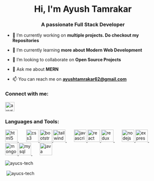 <h1 align="center">Hi, I'm Ayush Tamrakar</h1>
<h3 align="center">A passionate Full Stack Developer</h3>

- 🔭 I’m currently working on **multiple projects. Do checkout my Repositories**

- 🌱 I’m currently learning **more about Modern Web Development**

- 👯 I’m looking to collaborate on **Open Source Projects**

- 💬 Ask me about **MERN**

- 📫 You can reach me on **ayushtamrakar62@gmail.com**

<h3 align="left">Connect with me:</h3>
<p align="left">
<a href="https://linkedin.com/in/ayush-tamrakar-328269278/" target="blank"><img align="center" src="https://cdn-icons-png.flaticon.com/512/174/174857.png" alt="ayush-tamrakar-328269278/" height="30"   /></a>
</p>

<h3 align="left">Languages and Tools:</h3>
<p align="left"> 

<a href="https://www.w3.org/html/" target="_blank" rel="noreferrer"> <img src="https://cdn-icons-png.flaticon.com/512/5968/5968267.png" alt="html5"   height="40"/> </a> &nbsp; &nbsp; &nbsp;
<a href="https://www.w3schools.com/css/" target="_blank" rel="noreferrer"> <img src="https://cdn4.iconfinder.com/data/icons/flat-brand-logo-2/512/css3-512.png" alt="css3"   height="40"/> </a> <a href="https://getbootstrap.com" target="_blank" rel="noreferrer"> <img src="https://camo.githubusercontent.com/2512b49c89512f2ff3718f7257f48ed5c46a4e331abbd890b6c5e8c0e458434f/68747470733a2f2f676574626f6f7473747261702e636f6d2f646f63732f352e322f6173736574732f6272616e642f626f6f7473747261702d6c6f676f2d736861646f772e706e67" alt="bootstrap"   height="40"/> </a> 
<a href="https://tailwindcss.com/" target="_blank" rel="noreferrer"> <img src="https://asset.brandfetch.io/idKJ12s-EY/idI9erPtdw.jpeg" alt="tailwind"   height="40"/> </a> &nbsp; &nbsp; &nbsp;
<a href="https://developer.mozilla.org/en-US/docs/Web/JavaScript" target="_blank" rel="noreferrer"> <img src="https://cdn-icons-png.flaticon.com/512/5968/5968292.png" alt="javascript"   height="40"/> </a> 
<a href="https://reactjs.org/" target="_blank" rel="noreferrer"> <img src="https://upload.wikimedia.org/wikipedia/commons/thumb/a/a7/React-icon.svg/2300px-React-icon.svg.png" alt="react"   height="40"/> </a>
<a href="https://redux.js.org" target="_blank" rel="noreferrer"> <img src="https://redux.js.org/img/redux-logo-landscape.png" alt="redux"   height="40"/> </a> &nbsp; &nbsp; &nbsp;
<a href="https://nodejs.org" target="_blank" rel="noreferrer"> <img src="https://cdn-icons-png.flaticon.com/512/919/919825.png" alt="nodejs"   height="40"/> </a>
<a href="https://expressjs.com" target="_blank" rel="noreferrer"> <img src="https://www.tgcindia.com/wp-content/uploads/2023/01/express-logo-1.png" alt="express"  height="40"/> </a> &nbsp; &nbsp; &nbsp;
<a href="https://www.mongodb.com/" target="_blank" rel="noreferrer"> <img src="https://w7.pngwing.com/pngs/956/695/png-transparent-mongodb-original-wordmark-logo-icon-thumbnail.png" alt="mongodb"   height="40"/> </a>
<a href="https://www.mysql.com/" target="_blank" rel="noreferrer"> <img src="https://camo.githubusercontent.com/f85f882cb31eeaeee657ec955313015c30378e8f56c3dc2f06933b617a276cfd/68747470733a2f2f77372e706e6777696e672e636f6d2f706e67732f3734372f3739382f706e672d7472616e73706172656e742d6d7973716c2d6c6f676f2d6d7973716c2d64617461626173652d7765622d646576656c6f706d656e742d636f6d70757465722d736f6674776172652d646f6c7068696e2d6d6172696e652d6d616d6d616c2d616e696d616c732d746578742d7468756d626e61696c2e706e67" alt="mysql"   height="40"/> </a>&nbsp; &nbsp; &nbsp;
<a href="https://www.java.com" target="_blank" rel="noreferrer"> <img src="https://brandslogos.com/wp-content/uploads/images/large/java-logo-1.png" alt="java"   height="40"/> </a> 

</p>

<p><img align="left" src="https://github-readme-stats.vercel.app/api/top-langs?username=ayucs-tech&show_icons=true&locale=en&layout=compact" alt="ayucs-tech" /></p>
<br/>
<p>&nbsp;<img align="center" src="https://github-readme-stats.vercel.app/api?username=ayucs-tech&show_icons=true&locale=en" alt="ayucs-tech" /></p>
